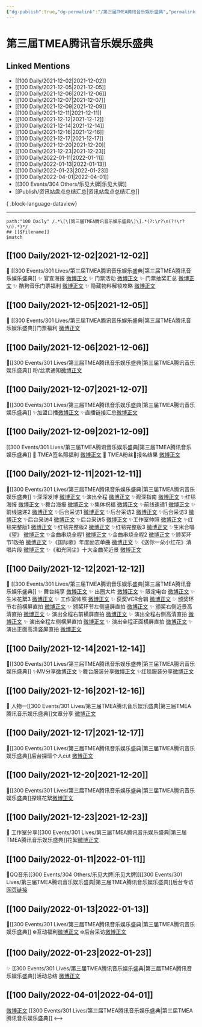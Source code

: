 ```yaml
---
{"dg-publish":true,"dg-permalink":"/第三届TMEA腾讯音乐娱乐盛典","permalink":"/第三届TMEA腾讯音乐娱乐盛典/","title":"2021 TMEA","tags":[null],"created":"2022-11-17T21:54:55.000+08:00","updated":"2023-08-24T18:58:34.638+08:00"}
---
```


# 第三届TMEA腾讯音乐娱乐盛典

## Linked Mentions
- [[100 Daily/2021-12-02\|2021-12-02]]
- [[100 Daily/2021-12-05\|2021-12-05]]
- [[100 Daily/2021-12-06\|2021-12-06]]
- [[100 Daily/2021-12-07\|2021-12-07]]
- [[100 Daily/2021-12-09\|2021-12-09]]
- [[100 Daily/2021-12-11\|2021-12-11]]
- [[100 Daily/2021-12-12\|2021-12-12]]
- [[100 Daily/2021-12-14\|2021-12-14]]
- [[100 Daily/2021-12-16\|2021-12-16]]
- [[100 Daily/2021-12-17\|2021-12-17]]
- [[100 Daily/2021-12-20\|2021-12-20]]
- [[100 Daily/2021-12-23\|2021-12-23]]
- [[100 Daily/2022-01-11\|2022-01-11]]
- [[100 Daily/2022-01-13\|2022-01-13]]
- [[100 Daily/2022-01-23\|2022-01-23]]
- [[100 Daily/2022-04-01\|2022-04-01]]
- [[300 Events/304 Others/乐见大牌\|乐见大牌]]
- [[Publish/资讯站盘点总结汇总\|资讯站盘点总结汇总]]

{ .block-language-dataview}

---

```expander
path:"100 Daily" /.*\[\[第三届TMEA腾讯音乐娱乐盛典\]\].*(?:\r?\n(?!\r?\n).*)*/
## [[$filename]]
$match
```
## [[100 Daily/2021-12-02\|2021-12-02]]
💫 [[300 Events/301 Lives/第三届TMEA腾讯音乐娱乐盛典\|第三届TMEA腾讯音乐娱乐盛典]]
✨ 官宣海报 [微博正文](https://m.weibo.cn/6466290670/4709929179154501)
✨ 门票活动 [微博正文](https://m.weibo.cn/6466290670/4709984959729017)
✨ 门票抽奖汇总 [微博正文](https://m.weibo.cn/6466290670/4709960544158627)
✨ 酷狗音乐门票福利 [微博正文](https://m.weibo.cn/6466290670/4709937965698967)
✨ 隐藏物料解锁攻略 [微博正文](https://m.weibo.cn/6466290670/4709982308664407)
## [[100 Daily/2021-12-05\|2021-12-05]]
💫 [[300 Events/301 Lives/第三届TMEA腾讯音乐娱乐盛典\|第三届TMEA腾讯音乐娱乐盛典]]门票福利 [微博正文](https://weibo.com/detail/4711096281727488)
## [[100 Daily/2021-12-06\|2021-12-06]]
🌸[[300 Events/301 Lives/第三届TMEA腾讯音乐娱乐盛典\|第三届TMEA腾讯音乐娱乐盛典]] 粉/丝票通知[微博正文](https://m.weibo.cn/6466290670/4711511862021930)
## [[100 Daily/2021-12-07\|2021-12-07]]
🌸[[300 Events/301 Lives/第三届TMEA腾讯音乐娱乐盛典\|第三届TMEA腾讯音乐娱乐盛典]]
✨加盟口播[微博正文](https://m.weibo.cn/6466290670/4711793300079003)
✨直播链接汇总[微博正文](https://m.weibo.cn/6466290670/4711751427558563)
## [[100 Daily/2021-12-09\|2021-12-09]]
[[300 Events/301 Lives/第三届TMEA腾讯音乐娱乐盛典\|第三届TMEA腾讯音乐娱乐盛典]]
💫 TMEA签名照福利 [微博正文](https://m.weibo.cn/6466290670/4712577974928806)
💫 TMEA粉丝🎫报名结果 [微博正文](https://m.weibo.cn/6466290670/4712407265708840)
## [[100 Daily/2021-12-11\|2021-12-11]]
🌟[[300 Events/301 Lives/第三届TMEA腾讯音乐娱乐盛典\|第三届TMEA腾讯音乐娱乐盛典]]
✨深深发博 [微博正文](https://m.weibo.cn/6466290670/4713380381723521)
✨演出全程 [微博正文](https://m.weibo.cn/6466290670/4713391488240397)
✨观深指南 [微博正文](https://m.weibo.cn/6466290670/4713219308126643)
✨红毯海报 [微博正文](https://m.weibo.cn/6466290670/4713266272799361)
✨舞台海报 [微博正文](https://m.weibo.cn/6466290670/4713342654744564)
✨集体祝福 [微博正文](https://m.weibo.cn/6466290670/4713310841471269)
✨前线速递1 [微博正文](https://m.weibo.cn/6466290670/4713309984786860)
✨前线速递2 [微博正文](https://m.weibo.cn/6466290670/4713310505405473)
✨后台采访1 [微博正文](https://m.weibo.cn/6466290670/4713334223410375)
✨后台采访2 [微博正文](https://m.weibo.cn/6466290670/4713337536910956)
✨后台采访3 [微博正文](https://m.weibo.cn/6466290670/4713338619041706)
✨后台采访4 [微博正文](https://m.weibo.cn/6466290670/4713359008600025)
✨后台采访5 [微博正文](https://m.weibo.cn/6466290670/4713334017885124)
✨工作室帅照 [微博正文](https://m.weibo.cn/6466290670/4713393435444541)
✨红毯完整版1 [微博正文](https://m.weibo.cn/6466290670/4713253517395606)
✨红毯完整版2 [微博正文](https://m.weibo.cn/6466290670/4713254188483328)
✨红毯完整版3 [微博正文](https://m.weibo.cn/6466290670/4713255387530483)
✨生米合唱《望》 [微博正文](https://m.weibo.cn/6466290670/4713311310446801)
✨金曲串烧全程1 [微博正文](https://m.weibo.cn/6466290670/4713329413064332)
✨金曲串烧全程2 [微博正文](https://m.weibo.cn/6466290670/4713331862013265)
✨颁奖环节1饭拍 [微博正文](https://m.weibo.cn/6466290670/4713360707030087)
✨《国际歌》年度励志单曲 [微博正文](https://m.weibo.cn/6466290670/4713309393652392)
✨《送你一朵小红花》清唱片段 [微博正文](https://m.weibo.cn/6466290670/4713335616177774)
✨《和光同尘》十大金曲奖近景 [微博正文](https://m.weibo.cn/6466290670/4713361298690229)
## [[100 Daily/2021-12-12\|2021-12-12]]
💫 [[300 Events/301 Lives/第三届TMEA腾讯音乐娱乐盛典\|第三届TMEA腾讯音乐娱乐盛典]]
✨ 舞台纯享 [微博正文](https://m.weibo.cn/6466290670/4713651812176969)
✨ 出圈大片 [微博正文](https://m.weibo.cn/6466290670/4713682422204662)
✨ 限定电台 [微博正文](https://m.weibo.cn/6466290670/4713613392873497)
✨ 生米花絮3 [微博正文](https://m.weibo.cn/6466290670/4713702781357116)
✨ 工作室帅照 [微博正文](https://m.weibo.cn/6466290670/4713722419872130)
✨ 获奖VCR合辑 [微博正文](https://m.weibo.cn/6466290670/4713564063401971)
✨ 颁奖环节右前横屏直拍 [微博正文](https://m.weibo.cn/6466290670/4713702529700078)
✨ 颁奖环节左侧竖屏直拍 [微博正文](https://m.weibo.cn/6466290670/4713573417223934)
✨ 颁奖右侧近景高清直拍 [微博正文](https://m.weibo.cn/6466290670/4713572951658241)
✨ 演出全程右前横屏直拍 [微博正文](https://m.weibo.cn/6466290670/4713702135957964)
✨ 演出全程右侧高清直拍 [微博正文](https://m.weibo.cn/6466290670/4713573350375891)
✨ 演出全程左侧横屏直拍 [微博正文](https://m.weibo.cn/6466290670/4713573894586399)
✨ 演出全程正面横屏直拍 [微博正文](https://m.weibo.cn/6466290670/4713572829496299)
✨ 演出正面高清竖屏直拍 [微博正文](https://m.weibo.cn/6466290670/4713702270702851)
## [[100 Daily/2021-12-14\|2021-12-14]]
🌸[[300 Events/301 Lives/第三届TMEA腾讯音乐娱乐盛典\|第三届TMEA腾讯音乐娱乐盛典]]
✨MV分享[微博正文](https://m.weibo.cn/6466290670/4714347232756571)
✨舞台服装分享[微博正文](https://m.weibo.cn/6466290670/4714254153024722)
✨红毯服装分享[微博正文](https://m.weibo.cn/6466290670/4714252512790108)
## [[100 Daily/2021-12-16\|2021-12-16]]
💫 人物—[[300 Events/301 Lives/第三届TMEA腾讯音乐娱乐盛典\|第三届TMEA腾讯音乐娱乐盛典]]文章分享 [微博正文](https://m.weibo.cn/6466290670/4715142283528583)
## [[100 Daily/2021-12-17\|2021-12-17]]
🌟[[300 Events/301 Lives/第三届TMEA腾讯音乐娱乐盛典\|第三届TMEA腾讯音乐娱乐盛典]]后台探班个人cut [微博正文](https://m.weibo.cn/6466290670/4715449855774405)
## [[100 Daily/2021-12-20\|2021-12-20]]
🐧[[300 Events/301 Lives/第三届TMEA腾讯音乐娱乐盛典\|第三届TMEA腾讯音乐娱乐盛典]]探班花絮[微博正文](https://m.weibo.cn/6466290670/4716531970473990)
## [[100 Daily/2021-12-23\|2021-12-23]]
🌟 工作室分享[[300 Events/301 Lives/第三届TMEA腾讯音乐娱乐盛典\|第三届TMEA腾讯音乐娱乐盛典]]花絮[微博正文](https://m.weibo.cn/6466290670/4717698883785860)
## [[100 Daily/2022-01-11\|2022-01-11]]
🌟QQ音乐[[300 Events/304 Others/乐见大牌\|乐见大牌]][[300 Events/301 Lives/第三届TMEA腾讯音乐娱乐盛典\|第三届TMEA腾讯音乐娱乐盛典]]后台专访[网页链接](https://t.cn/A6JG3kq87)
## [[100 Daily/2022-01-13\|2022-01-13]]
🌟[[300 Events/301 Lives/第三届TMEA腾讯音乐娱乐盛典\|第三届TMEA腾讯音乐娱乐盛典]]
❄️互动福利[微博正文](https://m.weibo.cn/6466290670/4725207194931008)
❄️后台采访[微博正文](https://m.weibo.cn/6466290670/4725248308020712)
## [[100 Daily/2022-01-23\|2022-01-23]]
✨ [[300 Events/301 Lives/第三届TMEA腾讯音乐娱乐盛典\|第三届TMEA腾讯音乐娱乐盛典]]活动总结 [微博正文](https://m.weibo.cn/6466290670/4728730259556463)
## [[100 Daily/2022-04-01\|2022-04-01]]
[微博正文](https://m.weibo.cn/6464427183/4753499777140116) [[300 Events/301 Lives/第三届TMEA腾讯音乐娱乐盛典\|第三届TMEA腾讯音乐娱乐盛典]]
<-->
